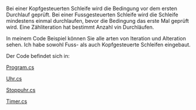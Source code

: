 Bei einer Kopfgesteuerten Schleife wird die Bedingung vor dem ersten Durchlauf geprüft. Bei einer Fussgesteuerten Schleife
wird die Schleife mindestens einmal durchlaufen, bevor die Bedingung das erste Mal geprüft wird. Eine Zähliteration
hat bestimmt Anzahl vin Durchläufen. 

In meinem Code Beispiel können Sie alle arten von Iteration und Alteration sehen.
Ich habe sowohl Fuss- als auch Kopfgesteuerte Schleifen eingebaut.

Der Code befindet sich in:

[Program.cs](./Program.cs)

[Uhr.cs](./Uhr.cs)

[Stoppuhr.cs](./Stoppuhr.cs)

[Timer.cs](./Timer.cs)
